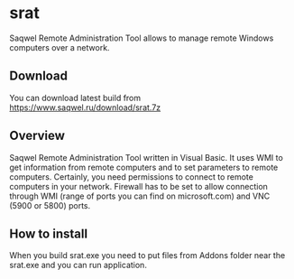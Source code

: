 # srat
Saqwel Remote Administration Tool allows to manage remote Windows computers over a network.

## Download
You can download latest build from https://www.saqwel.ru/download/srat.7z

## Overview
Saqwel Remote Administration Tool written in Visual Basic. It uses WMI to get information from remote computers and to set parameters to remote computers. Certainly, you need permissions to connect to remote computers in your network. Firewall has to be set to allow connection through WMI (range of ports you can find on microsoft.com) and VNC (5900 or 5800) ports.

## How to install
When you build srat.exe you need to put files from Addons folder near the srat.exe and you can run application.
